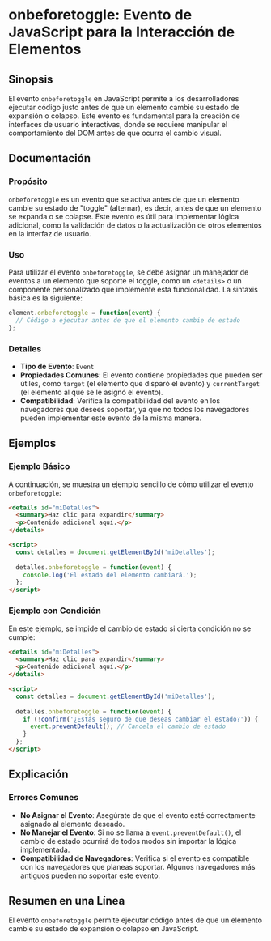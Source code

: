<!--
Meta Description: # onbeforetoggle: Evento de JavaScript para la Interacción de Elementos ## Sinopsis El evento `onbeforetoggle` en JavaScript permite a los desarrollad...
Meta Keywords: evento, que, elemento, onbeforetoggle, estado
-->

# onbeforetoggle: Evento de JavaScript para la Interacción de Elementos

## Sinopsis
El evento `onbeforetoggle` en JavaScript permite a los desarrolladores ejecutar código justo antes de que un elemento cambie su estado de expansión o colapso. Este evento es fundamental para la creación de interfaces de usuario interactivas, donde se requiere manipular el comportamiento del DOM antes de que ocurra el cambio visual.

## Documentación
### Propósito
`onbeforetoggle` es un evento que se activa antes de que un elemento cambie su estado de "toggle" (alternar), es decir, antes de que un elemento se expanda o se colapse. Este evento es útil para implementar lógica adicional, como la validación de datos o la actualización de otros elementos en la interfaz de usuario.

### Uso
Para utilizar el evento `onbeforetoggle`, se debe asignar un manejador de eventos a un elemento que soporte el toggle, como un `<details>` o un componente personalizado que implemente esta funcionalidad. La sintaxis básica es la siguiente:

```javascript
element.onbeforetoggle = function(event) {
  // Código a ejecutar antes de que el elemento cambie de estado
};
```

### Detalles
- **Tipo de Evento**: `Event`
- **Propiedades Comunes**: El evento contiene propiedades que pueden ser útiles, como `target` (el elemento que disparó el evento) y `currentTarget` (el elemento al que se le asignó el evento).
- **Compatibilidad**: Verifica la compatibilidad del evento en los navegadores que desees soportar, ya que no todos los navegadores pueden implementar este evento de la misma manera.

## Ejemplos
### Ejemplo Básico
A continuación, se muestra un ejemplo sencillo de cómo utilizar el evento `onbeforetoggle`:

```html
<details id="miDetalles">
  <summary>Haz clic para expandir</summary>
  <p>Contenido adicional aquí.</p>
</details>

<script>
  const detalles = document.getElementById('miDetalles');
  
  detalles.onbeforetoggle = function(event) {
    console.log('El estado del elemento cambiará.');
  };
</script>
```

### Ejemplo con Condición
En este ejemplo, se impide el cambio de estado si cierta condición no se cumple:

```html
<details id="miDetalles">
  <summary>Haz clic para expandir</summary>
  <p>Contenido adicional aquí.</p>
</details>

<script>
  const detalles = document.getElementById('miDetalles');
  
  detalles.onbeforetoggle = function(event) {
    if (!confirm('¿Estás seguro de que deseas cambiar el estado?')) {
      event.preventDefault(); // Cancela el cambio de estado
    }
  };
</script>
```

## Explicación
### Errores Comunes
- **No Asignar el Evento**: Asegúrate de que el evento esté correctamente asignado al elemento deseado.
- **No Manejar el Evento**: Si no se llama a `event.preventDefault()`, el cambio de estado ocurrirá de todos modos sin importar la lógica implementada.
- **Compatibilidad de Navegadores**: Verifica si el evento es compatible con los navegadores que planeas soportar. Algunos navegadores más antiguos pueden no soportar este evento.

## Resumen en una Línea
El evento `onbeforetoggle` permite ejecutar código antes de que un elemento cambie su estado de expansión o colapso en JavaScript.